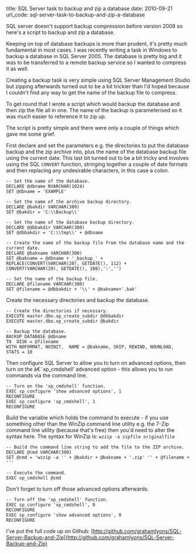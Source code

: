 title: SQL Server task to backup and zip a database
date: 2010-09-21
url_code: sql-server-task-to-backup-and-zip-a-database

SQL server doesn't support backup compression before version 2008 so here's a script to backup and zip a database.

Keeping on top of database backups is more than prudent, it's pretty much fundamental in most cases. I was recently writing a task in Windows to backup a database in SQL Server 2005. The database is pretty big and it was to be transferred to a remote backup service so I wanted to compress it as well.

Creating a backup task is very simple using SQL Server Management Studio but zipping afterwards turned out to be a bit trickier than I'd hoped because I couldn't find any way to get the name of the backup file to compress.

To get round that I wrote a script which would backup the database and then zip the file all in one. The name of the backup is parameterised so it was much easier to reference it to zip up.

The script is pretty simple and there were only a couple of things which gave me some grief.

First declare and set the parameters e.g. the directories to put the database backup and the zip archive into, plus the name of the database backup file using the current date. This last bit turned out to be a bit tricky and involves using the SQL ```CONVERT``` function, stringing together a couple of date formats and then replacing any undesirable characters, in this case a colon.

    -- Set the name of the database.
    DECLARE	@dbname NVARCHAR(1024)
    SET	@dbname = 'EXAMPLE'

    -- Set the name of the archive backup directory.
    DECLARE	@bakdir VARCHAR(300)
    SET	@bakdir = 'C:\\Backup\\'

    -- Set the name of the database backup directory.
    DECLARE	@dbbakdir VARCHAR(300)
    SET	@dbbakdir = 'C:\\tmp\\' + @dbname

    -- Create the name of the backup file from the database name and the current date.
    DECLARE	@bakname VARCHAR(300)
    SET	@bakname = @dbname + '_backup_' + 
    REPLACE(CONVERT(VARCHAR(20), GETDATE(), 112) + 
    CONVERT(VARCHAR(20), GETDATE(), 108),':','')

    -- Set the name of the backup file.
    DECLARE	@filename VARCHAR(300)
    SET	@filename = @dbbakdir + '\\' + @bakname+'.bak'

Create the necessary directories and backup the database.

    -- Create the directories if necessary.
    EXECUTE	master.dbo.xp_create_subdir @dbbakdir
    EXECUTE	master.dbo.xp_create_subdir @bakdir

    -- Backup the database.
    BACKUP DATABASE @dbname
    TO  DISK = @filename
    WITH NOFORMAT, NOINIT,  NAME = @bakname, SKIP, REWIND, NOUNLOAD,  STATS = 10

Then configure SQL Server to allow you to turn on advanced options, then turn on the â€˜xp_cmdshell' advanced option - this allows you to run commands via the command line.

    -- Turn on the 'xp_cmdshell' function.
    EXEC sp_configure 'show advanced options', 1
    RECONFIGURE
    EXEC sp_configure 'xp_cmdshell', 1
    RECONFIGURE

Build the variable which holds the command to execute - if you use something other than the WinZip command line utility e.g. the 7-Zip command line utility (because that's free) then you'd need to alter the syntax here. The syntax for WinZip is: ```wzzip -a zipfile originalfile```

    -- Build the command line string to add the file to the ZIP archive.
    DECLARE	@cmd VARCHAR(300)
    SET	@cmd = 'wzzip -a '' + @bakdir + @bakname + '.zip' '' + @filename + '''

    -- Execute the command.
    EXEC xp_cmdshell @cmd

Don't forget to turn off those advanced options afterwards.

    -- Turn off the 'xp_cmdshell' function.
    EXEC sp_configure 'xp_cmdshell', 0
    RECONFIGURE
    EXEC sp_configure 'show advanced options', 0
    RECONFIGURE

I've put the full code up on Github: [http://github.com/grahamlyons/SQL-Server-Backup-and-Zip](http://github.com/grahamlyons/SQL-Server-Backup-and-Zip)
